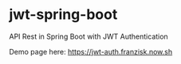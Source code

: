 # jwt-spring-boot
API Rest in Spring Boot with JWT Authentication

Demo page here:
https://jwt-auth.franzisk.now.sh
